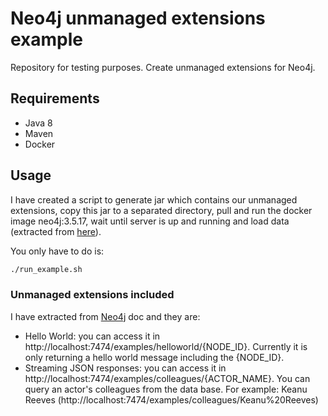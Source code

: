 # Neo4j unmanaged extensions example
Repository for testing purposes. Create unmanaged extensions for Neo4j.

## Requirements
- Java 8
- Maven 
- Docker

## Usage
I have created a script to generate jar which contains our unmanaged extensions, copy this jar to a separated directory,
pull and run the docker image neo4j:3.5.17, wait until server is up and running and load data (extracted from
[here](https://neo4j.com/developer/example-project/)).

You only have to do is:
```bash
./run_example.sh
```

### Unmanaged extensions included
I have extracted from [Neo4j](https://neo4j.com/docs/java-reference/3.5/extending-neo4j/http-server-extensions/) doc
and they are:
- Hello World: you can access it in http://localhost:7474/examples/helloworld/{NODE_ID}. Currently it is only returning
a hello world message including the {NODE_ID}.
- Streaming JSON responses: you can access it in http://localhost:7474/examples/colleagues/{ACTOR_NAME}. You can query
an actor's colleagues from the data base. For example: Keanu Reeves (http://localhost:7474/examples/colleagues/Keanu%20Reeves)
